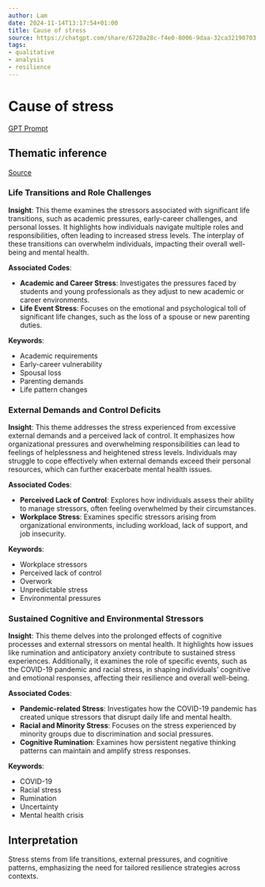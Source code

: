 ```yaml
---
author: Lam
date: 2024-11-14T13:17:54+01:00
title: Cause of stress
source: https://chatgpt.com/share/6720a28c-f4e0-8006-9daa-32ca32190703
tags:
- qualitative
- analysis
- resilience
---
```


# Cause of stress

[GPT Prompt](Projects/prompt-for-GPT-based-thematic-analysis.md)

## Thematic inference

[Source](https://chatgpt.com/share/6720a28c-f4e0-8006-9daa-32ca32190703)

### Life Transitions and Role Challenges

**Insight**: This theme examines the stressors associated with significant life transitions, such as academic pressures, early-career challenges, and personal losses. It highlights how individuals navigate multiple roles and responsibilities, often leading to increased stress levels. The interplay of these transitions can overwhelm individuals, impacting their overall well-being and mental health.

**Associated Codes**:

- **Academic and Career Stress**: Investigates the pressures faced by students and young professionals as they adjust to new academic or career environments.
- **Life Event Stress**: Focuses on the emotional and psychological toll of significant life changes, such as the loss of a spouse or new parenting duties.

**Keywords**:

- Academic requirements
- Early-career vulnerability
- Spousal loss
- Parenting demands
- Life pattern changes

### External Demands and Control Deficits

**Insight**: This theme addresses the stress experienced from excessive external demands and a perceived lack of control. It emphasizes how organizational pressures and overwhelming responsibilities can lead to feelings of helplessness and heightened stress levels. Individuals may struggle to cope effectively when external demands exceed their personal resources, which can further exacerbate mental health issues.

**Associated Codes**:

- **Perceived Lack of Control**: Explores how individuals assess their ability to manage stressors, often feeling overwhelmed by their circumstances.
- **Workplace Stress**: Examines specific stressors arising from organizational environments, including workload, lack of support, and job insecurity.

**Keywords**:

- Workplace stressors
- Perceived lack of control
- Overwork
- Unpredictable stress
- Environmental pressures

### Sustained Cognitive and Environmental Stressors

**Insight**: This theme delves into the prolonged effects of cognitive processes and external stressors on mental health. It highlights how issues like rumination and anticipatory anxiety contribute to sustained stress experiences. Additionally, it examines the role of specific events, such as the COVID-19 pandemic and racial stress, in shaping individuals’ cognitive and emotional responses, affecting their resilience and overall well-being.

**Associated Codes**:

- **Pandemic-related Stress**: Investigates how the COVID-19 pandemic has created unique stressors that disrupt daily life and mental health.
- **Racial and Minority Stress**: Focuses on the stress experienced by minority groups due to discrimination and social pressures.
- **Cognitive Rumination**: Examines how persistent negative thinking patterns can maintain and amplify stress responses.

**Keywords**:

- COVID-19
- Racial stress
- Rumination
- Uncertainty
- Mental health crisis

## Interpretation

Stress stems from life transitions, external pressures, and cognitive patterns, emphasizing the need for tailored resilience strategies across contexts.


